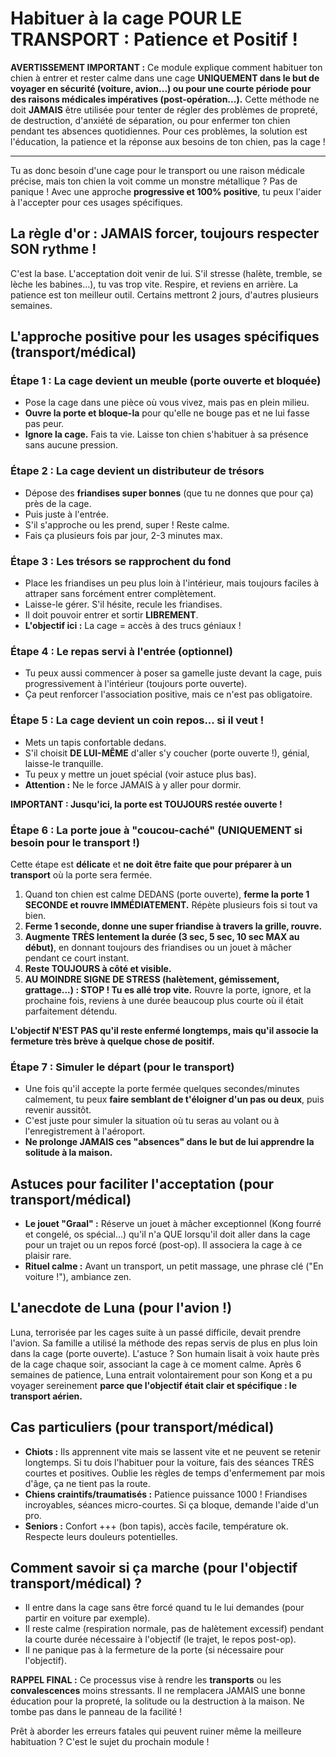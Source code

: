 # Habituer à la cage POUR LE TRANSPORT : Patience et Positif !

**AVERTISSEMENT IMPORTANT :** Ce module explique comment habituer ton chien à entrer et rester calme dans une cage **UNIQUEMENT dans le but de voyager en sécurité (voiture, avion...) ou pour une courte période pour des raisons médicales impératives (post-opération...).** Cette méthode ne doit **JAMAIS** être utilisée pour tenter de régler des problèmes de propreté, de destruction, d'anxiété de séparation, ou pour enfermer ton chien pendant tes absences quotidiennes. Pour ces problèmes, la solution est l'éducation, la patience et la réponse aux besoins de ton chien, pas la cage !

---

Tu as donc besoin d'une cage pour le transport ou une raison médicale précise, mais ton chien la voit comme un monstre métallique ? Pas de panique ! Avec une approche **progressive et 100% positive**, tu peux l'aider à l'accepter pour ces usages spécifiques.

## La règle d'or : JAMAIS forcer, toujours respecter SON rythme !

C'est la base. L'acceptation doit venir de lui. S'il stresse (halète, tremble, se lèche les babines...), tu vas trop vite. Respire, et reviens en arrière. La patience est ton meilleur outil. Certains mettront 2 jours, d'autres plusieurs semaines.

## L'approche positive pour les usages spécifiques (transport/médical)

### Étape 1 : La cage devient un meuble (porte ouverte et bloquée)

*   Pose la cage dans une pièce où vous vivez, mais pas en plein milieu.
*   **Ouvre la porte et bloque-la** pour qu'elle ne bouge pas et ne lui fasse pas peur.
*   **Ignore la cage.** Fais ta vie. Laisse ton chien s'habituer à sa présence sans aucune pression.

### Étape 2 : La cage devient un distributeur de trésors

*   Dépose des **friandises super bonnes** (que tu ne donnes que pour ça) près de la cage.
*   Puis juste à l'entrée.
*   S'il s'approche ou les prend, super ! Reste calme.
*   Fais ça plusieurs fois par jour, 2-3 minutes max.

### Étape 3 : Les trésors se rapprochent du fond

*   Place les friandises un peu plus loin à l'intérieur, mais toujours faciles à attraper sans forcément entrer complètement.
*   Laisse-le gérer. S'il hésite, recule les friandises.
*   Il doit pouvoir entrer et sortir **LIBREMENT**.
*   **L'objectif ici :** La cage = accès à des trucs géniaux !

### Étape 4 : Le repas servi à l'entrée (optionnel)

*   Tu peux aussi commencer à poser sa gamelle juste devant la cage, puis progressivement à l'intérieur (toujours porte ouverte).
*   Ça peut renforcer l'association positive, mais ce n'est pas obligatoire.

### Étape 5 : La cage devient un coin repos... si il veut !

*   Mets un tapis confortable dedans.
*   S'il choisit **DE LUI-MÊME** d'aller s'y coucher (porte ouverte !), génial, laisse-le tranquille.
*   Tu peux y mettre un jouet spécial (voir astuce plus bas).
*   **Attention :** Ne le force JAMAIS à y aller pour dormir.

**IMPORTANT : Jusqu'ici, la porte est TOUJOURS restée ouverte !**

### Étape 6 : La porte joue à "coucou-caché" (UNIQUEMENT si besoin pour le transport !)

Cette étape est **délicate** et **ne doit être faite que pour préparer à un transport** où la porte sera fermée.

1.  Quand ton chien est calme DEDANS (porte ouverte), **ferme la porte 1 SECONDE et rouvre IMMÉDIATEMENT.** Répète plusieurs fois si tout va bien.
2.  **Ferme 1 seconde, donne une super friandise à travers la grille, rouvre.**
3.  **Augmente TRÈS lentement la durée (3 sec, 5 sec, 10 sec MAX au début)**, en donnant toujours des friandises ou un jouet à mâcher pendant ce court instant.
4.  **Reste TOUJOURS à côté et visible.**
5.  **AU MOINDRE SIGNE DE STRESS (halètement, gémissement, grattage...) : STOP ! Tu es allé trop vite.** Rouvre la porte, ignore, et la prochaine fois, reviens à une durée beaucoup plus courte où il était parfaitement détendu.

**L'objectif N'EST PAS qu'il reste enfermé longtemps, mais qu'il associe la fermeture très brève à quelque chose de positif.**

### Étape 7 : Simuler le départ (pour le transport)

*   Une fois qu'il accepte la porte fermée quelques secondes/minutes calmement, tu peux **faire semblant de t'éloigner d'un pas ou deux**, puis revenir aussitôt.
*   C'est juste pour simuler la situation où tu seras au volant ou à l'enregistrement à l'aéroport.
*   **Ne prolonge JAMAIS ces "absences" dans le but de lui apprendre la solitude à la maison.**

## Astuces pour faciliter l'acceptation (pour transport/médical)

*   **Le jouet "Graal" :** Réserve un jouet à mâcher exceptionnel (Kong fourré et congelé, os spécial...) qu'il n'a QUE lorsqu'il doit aller dans la cage pour un trajet ou un repos forcé (post-op). Il associera la cage à ce plaisir rare.
*   **Rituel calme :** Avant un transport, un petit massage, une phrase clé ("En voiture !"), ambiance zen.

## L'anecdote de Luna (pour l'avion !)

Luna, terrorisée par les cages suite à un passé difficile, devait prendre l'avion. Sa famille a utilisé la méthode des repas servis de plus en plus loin dans la cage (porte ouverte). L'astuce ? Son humain lisait à voix haute près de la cage chaque soir, associant la cage à ce moment calme. Après 6 semaines de patience, Luna entrait volontairement pour son Kong et a pu voyager sereinement **parce que l'objectif était clair et spécifique : le transport aérien.**

## Cas particuliers (pour transport/médical)

*   **Chiots :** Ils apprennent vite mais se lassent vite et ne peuvent se retenir longtemps. Si tu dois l'habituer pour la voiture, fais des séances TRÈS courtes et positives. Oublie les règles de temps d'enfermement par mois d'âge, ça ne tient pas la route.
*   **Chiens craintifs/traumatisés :** Patience puissance 1000 ! Friandises incroyables, séances micro-courtes. Si ça bloque, demande l'aide d'un pro.
*   **Seniors :** Confort +++ (bon tapis), accès facile, température ok. Respecte leurs douleurs potentielles.

## Comment savoir si ça marche (pour l'objectif transport/médical) ?

*   Il entre dans la cage sans être forcé quand tu le lui demandes (pour partir en voiture par exemple).
*   Il reste calme (respiration normale, pas de halètement excessif) pendant la courte durée nécessaire à l'objectif (le trajet, le repos post-op).
*   Il ne panique pas à la fermeture de la porte (si nécessaire pour l'objectif).

**RAPPEL FINAL :** Ce processus vise à rendre les **transports** ou les **convalescences** moins stressants. Il ne remplacera JAMAIS une bonne éducation pour la propreté, la solitude ou la destruction à la maison. Ne tombe pas dans le panneau de la facilité !

Prêt à aborder les erreurs fatales qui peuvent ruiner même la meilleure habituation ? C'est le sujet du prochain module ! 